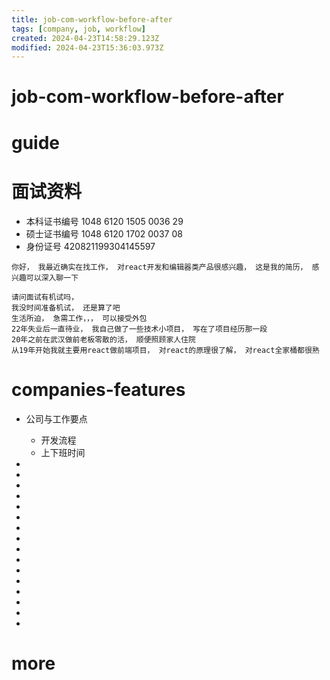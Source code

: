 ```yaml
---
title: job-com-workflow-before-after
tags: [company, job, workflow]
created: 2024-04-23T14:58:29.123Z
modified: 2024-04-23T15:36:03.973Z
---
```


# job-com-workflow-before-after

# guide

# 面试资料
- 本科证书编号 1048 6120 1505 0036 29
- 硕士证书编号 1048 6120 1702 0037 08
- 身份证号 420821199304145597

```
你好， 我最近确实在找工作， 对react开发和编辑器类产品很感兴趣， 这是我的简历， 感兴趣可以深入聊一下

请问面试有机试吗，
我没时间准备机试， 还是算了吧
生活所迫， 急需工作，，， 可以接受外包
22年失业后一直待业， 我自己做了一些技术小项目， 写在了项目经历那一段
20年之前在武汉做前老板零散的活， 顺便照顾家人住院
从19年开始我就主要用react做前端项目， 对react的原理很了解， 对react全家桶都很熟
```

# companies-features
- 公司与工作要点
  - 开发流程
  - 上下班时间

- 
- 
- 
- 
- 
- 
- 
- 
- 
- 
- 
- 
- 
- 
- 
- 

# more

